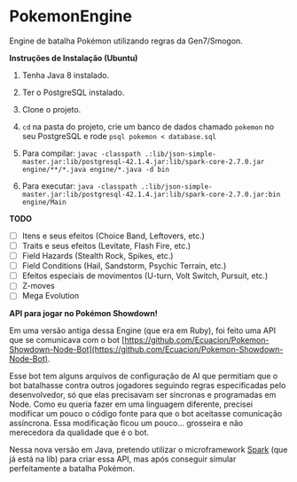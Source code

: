 # PokemonEngine

Engine de batalha Pokémon utilizando regras da Gen7/Smogon.

**Instruções de Instalação (Ubuntu)**

1. Tenha Java 8 instalado.

2. Ter o PostgreSQL instalado.

3. Clone o projeto.

3. `cd` na pasta do projeto, crie um banco de dados chamado `pokemon` no seu PostgreSQL e rode `psql pokemon < database.sql`

4. Para compilar: `javac -classpath .:lib/json-simple-master.jar:lib/postgresql-42.1.4.jar:lib/spark-core-2.7.0.jar engine/**/*.java engine/*.java -d bin`

5. Para executar: `java -classpath .:lib/json-simple-master.jar:lib/postgresql-42.1.4.jar:lib/spark-core-2.7.0.jar:bin engine/Main`

**TODO**

- [ ] Itens e seus efeitos (Choice Band, Leftovers, etc.)
- [ ] Traits e seus efeitos (Levitate, Flash Fire, etc.)
- [ ] Field Hazards (Stealth Rock, Spikes, etc.)
- [ ] Field Conditions (Hail, Sandstorm, Psychic Terrain, etc.)
- [ ] Efeitos especiais de movimentos (U-turn, Volt Switch, Pursuit, etc.)
- [ ] Z-moves
- [ ] Mega Evolution

**API para jogar no Pokémon Showdown!**

Em uma versão antiga dessa Engine (que era em Ruby), foi feito uma API que se comunicava com o bot [https://github.com/Ecuacion/Pokemon-Showdown-Node-Bot](https://github.com/Ecuacion/Pokemon-Showdown-Node-Bot). 

Esse bot tem alguns arquivos de configuração de AI que permitiam que o bot batalhasse contra outros jogadores seguindo regras especificadas pelo desenvolvedor, só que elas precisavam ser síncronas e programadas em Node. Como eu queria fazer em uma linguagem diferente, precisei modificar um pouco o código fonte para que o bot aceitasse comunicação assíncrona. Essa modificação ficou um pouco... grosseira e não merecedora da qualidade que é o bot.

Nessa nova versão em Java, pretendo utilizar o microframework [Spark](http://sparkjava.com/) (que já está na lib) para criar essa API, mas após conseguir simular perfeitamente a batalha Pokémon.
